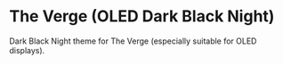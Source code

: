 # The Verge (OLED Dark Black Night)
Dark Black Night theme for The Verge (especially suitable for OLED displays).
